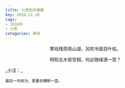 ```yaml
---
title: 七绝和志强摄
key: 2016.12.10
tags: 
- 2016年 
- 七绝
categories: 律诗
---
```


<p align="center">寒戏残荷雨山湖，风吹冷面百叶枯。
</p>
<p align="center">明知五木皆空相，何必随缘酒一壶？
</p>
_小注：_

```
最后一句改为，更要赤膊醉一壶。
```